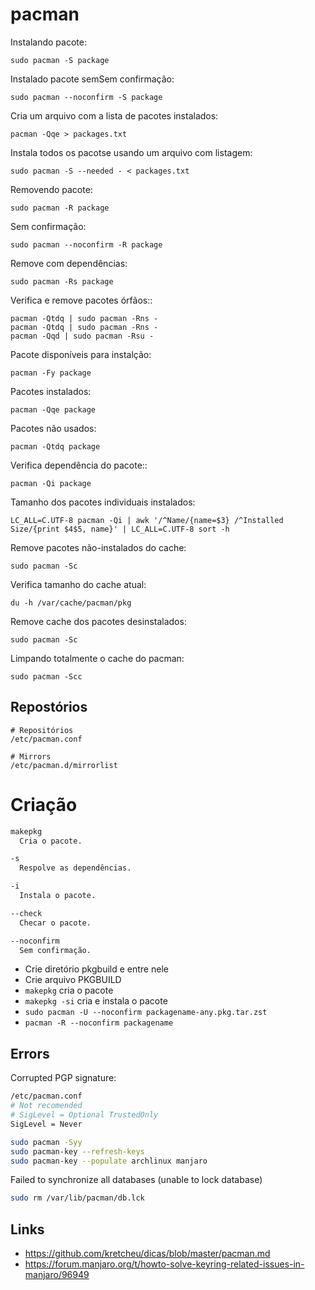 # pacman

Instalando pacote:

```
sudo pacman -S package
```

Instalado pacote semSem confirmação:

```
sudo pacman --noconfirm -S package
```

Cria um arquivo com a lista de pacotes instalados:

```
pacman -Qqe > packages.txt
```

Instala todos os pacotse usando um arquivo com listagem:

```
sudo pacman -S --needed - < packages.txt
```

Removendo pacote:

```
sudo pacman -R package
```

Sem confirmação:

```
sudo pacman --noconfirm -R package
```

Remove com dependências:

```
sudo pacman -Rs package
```

Verifica e remove pacotes órfãos::

```
pacman -Qtdq | sudo pacman -Rns -
pacman -Qtdq | sudo pacman -Rns -
pacman -Qqd | sudo pacman -Rsu -
```

Pacote disponíveis para instalção:

```
pacman -Fy package
```

Pacotes instalados:

```
pacman -Qqe package
```

Pacotes não usados:

```
pacman -Qtdq package
```

Verifica dependência do pacote::

```
pacman -Qi package
```

Tamanho dos pacotes individuais instalados:

```
LC_ALL=C.UTF-8 pacman -Qi | awk '/^Name/{name=$3} /^Installed Size/{print $4$5, name}' | LC_ALL=C.UTF-8 sort -h
```

Remove pacotes não-instalados do cache:

```
sudo pacman -Sc
```

Verifica tamanho do cache atual:

```
du -h /var/cache/pacman/pkg
```

Remove cache dos pacotes desinstalados:

```
sudo pacman -Sc
```

Limpando totalmente o cache do pacman:

```
sudo pacman -Scc
```

## Repostórios

```
# Repositórios
/etc/pacman.conf

# Mirrors
/etc/pacman.d/mirrorlist
```

# Criação

```bash
makepkg
  Cria o pacote.

-s
  Respolve as dependências.

-i
  Instala o pacote.

--check
  Checar o pacote.

--noconfirm
  Sem confirmação.
```

- Crie diretório pkgbuild e entre nele
- Crie arquivo PKGBUILD
- `makepkg` cria o pacote
- `makepkg -si` cria e instala o pacote
- `sudo pacman -U --noconfirm packagename-any.pkg.tar.zst`
- `pacman -R --noconfirm packagename`

## Errors

Corrupted PGP signature:

```bash
/etc/pacman.conf
# Not recomended
# SigLevel = Optional TrustedOnly
SigLevel = Never

sudo pacman -Syy
sudo pacman-key --refresh-keys
sudo pacman-key --populate archlinux manjaro
```

Failed to synchronize all databases (unable to lock database)

```bash
sudo rm /var/lib/pacman/db.lck
```

## Links

- https://github.com/kretcheu/dicas/blob/master/pacman.md
- https://forum.manjaro.org/t/howto-solve-keyring-related-issues-in-manjaro/96949
